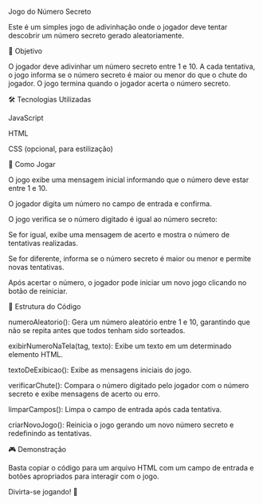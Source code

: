 Jogo do Número Secreto

Este é um simples jogo de adivinhação onde o jogador deve tentar descobrir um número secreto gerado aleatoriamente.

🎯 Objetivo

O jogador deve adivinhar um número secreto entre 1 e 10. A cada tentativa, o jogo informa se o número secreto é maior ou menor do que o chute do jogador. O jogo termina quando o jogador acerta o número secreto.

🛠️ Tecnologias Utilizadas

JavaScript

HTML

CSS (opcional, para estilização)

🚀 Como Jogar

O jogo exibe uma mensagem inicial informando que o número deve estar entre 1 e 10.

O jogador digita um número no campo de entrada e confirma.

O jogo verifica se o número digitado é igual ao número secreto:

Se for igual, exibe uma mensagem de acerto e mostra o número de tentativas realizadas.

Se for diferente, informa se o número secreto é maior ou menor e permite novas tentativas.

Após acertar o número, o jogador pode iniciar um novo jogo clicando no botão de reiniciar.

📜 Estrutura do Código

numeroAleatorio(): Gera um número aleatório entre 1 e 10, garantindo que não se repita antes que todos tenham sido sorteados.

exibirNumeroNaTela(tag, texto): Exibe um texto em um determinado elemento HTML.

textoDeExibicao(): Exibe as mensagens iniciais do jogo.

verificarChute(): Compara o número digitado pelo jogador com o número secreto e exibe mensagens de acerto ou erro.

limparCampos(): Limpa o campo de entrada após cada tentativa.

criarNovoJogo(): Reinicia o jogo gerando um novo número secreto e redefinindo as tentativas.

🎮 Demonstração

Basta copiar o código para um arquivo HTML com um campo de entrada e botões apropriados para interagir com o jogo.

Divirta-se jogando! 🎲
